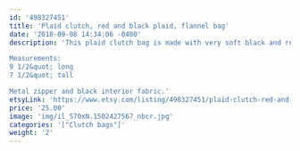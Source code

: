 ```yaml
---
id: '498327451'
title: 'Plaid clutch, red and black plaid, flannel bag'
date: '2018-09-08 14:34:06 -0400'
description: 'This plaid clutch bag is made with very soft black and red flannel. Perfect bag to compliment an outfit on a night out, or for day time shopping. 

Measurements: 
9 1/2&quot; long
7 1/2&quot; tall

Metal zipper and black interior fabric.'
etsyLink: 'https://www.etsy.com/listing/498327451/plaid-clutch-red-and-black-plaid-flannel?utm_source=synctostaticsite&utm_medium=api&utm_campaign=api'
price: '25.00'
image: 'img/il_570xN.1502427567_nbcr.jpg'
categories: '["Clutch bags"]'
weight: '2'
---
```

